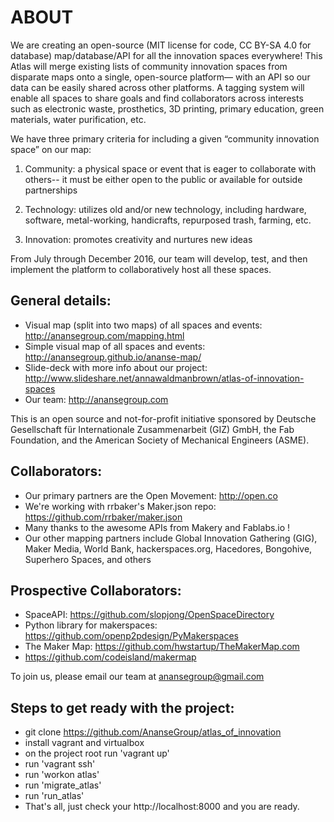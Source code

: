 # ABOUT

We are creating an open-source (MIT license for code, CC BY-SA 4.0 for database) map/database/API for all the innovation spaces everywhere! This Atlas will merge existing lists of community innovation spaces from disparate maps onto a single, open-source platform— with an API so our data can be easily shared across other platforms. A tagging system will enable all spaces to share goals and find collaborators across interests such as electronic waste, prosthetics, 3D printing, primary education, green materials, water purification, etc. 

We have three primary criteria for including a given “community innovation space” on our map:

1. Community: a physical space or event that is eager to collaborate with others-- it must be either open to the public or available for outside partnerships

2. Technology: utilizes old and/or new technology, including hardware, software, metal-working, handicrafts, repurposed trash, farming, etc.

3. Innovation: promotes creativity and nurtures new ideas

From July through December 2016, our team will develop, test, and then implement the platform to collaboratively host all these spaces.

## General details:
- Visual map (split into two maps) of all spaces and events: http://anansegroup.com/mapping.html 
- Simple visual map of all spaces and events: http://anansegroup.github.io/ananse-map/
- Slide-deck with more info about our project: http://www.slideshare.net/annawaldmanbrown/atlas-of-innovation-spaces 
- Our team: http://anansegroup.com

This is an open source and not-for-profit initiative sponsored by Deutsche Gesellschaft für Internationale Zusammenarbeit (GIZ) GmbH, the Fab Foundation, and the American Society of Mechanical Engineers (ASME).

## Collaborators:
- Our primary partners are the Open Movement: http://open.co
- We're working with rrbaker's Maker.json repo: https://github.com/rrbaker/maker.json
- Many thanks to the awesome APIs from Makery and Fablabs.io !
- Our other mapping partners include Global Innovation Gathering (GIG), Maker Media, World Bank, hackerspaces.org, Hacedores, Bongohive, Superhero Spaces, and others

## Prospective Collaborators:
- SpaceAPI: https://github.com/slopjong/OpenSpaceDirectory 
- Python library for makerspaces: https://github.com/openp2pdesign/PyMakerspaces
- The Maker Map: https://github.com/hwstartup/TheMakerMap.com
- https://github.com/codeisland/makermap

To join us, please email our team at anansegroup@gmail.com

## Steps to get ready with the project:
- git clone https://github.com/AnanseGroup/atlas_of_innovation
- install vagrant and virtualbox
- on the project root run 'vagrant up'
- run 'vagrant ssh'
- run 'workon atlas'
- run 'migrate_atlas'
- run 'run_atlas'
- That's all, just check your http://localhost:8000 and you are ready.
